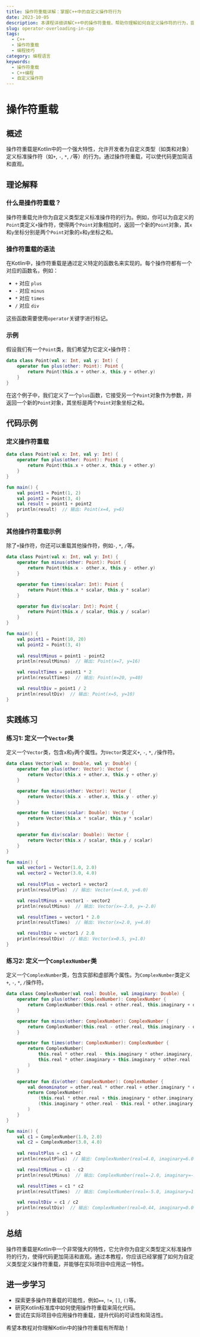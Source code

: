 ```yaml
---
title: 操作符重载详解：掌握C++中的自定义操作符行为
date: 2023-10-05
description: 本课程详细讲解C++中的操作符重载，帮助你理解如何自定义操作符的行为，提升代码的可读性和灵活性。
slug: operator-overloading-in-cpp
tags:
  - C++
  - 操作符重载
  - 编程技巧
category: 编程语言
keywords:
  - 操作符重载
  - C++编程
  - 自定义操作符
---
```


# 操作符重载

## 概述

操作符重载是Kotlin中的一个强大特性，允许开发者为自定义类型（如类和对象）定义标准操作符（如`+`, `-`, `*`, `/`等）的行为。通过操作符重载，可以使代码更加简洁和直观。

## 理论解释

### 什么是操作符重载？

操作符重载允许你为自定义类型定义标准操作符的行为。例如，你可以为自定义的`Point`类定义`+`操作符，使得两个`Point`对象相加时，返回一个新的`Point`对象，其`x`和`y`坐标分别是两个`Point`对象的`x`和`y`坐标之和。

### 操作符重载的语法

在Kotlin中，操作符重载是通过定义特定的函数名来实现的。每个操作符都有一个对应的函数名，例如：

- `+` 对应 `plus`
- `-` 对应 `minus`
- `*` 对应 `times`
- `/` 对应 `div`

这些函数需要使用`operator`关键字进行标记。

### 示例

假设我们有一个`Point`类，我们希望为它定义`+`操作符：

```kotlin
data class Point(val x: Int, val y: Int) {
    operator fun plus(other: Point): Point {
        return Point(this.x + other.x, this.y + other.y)
    }
}
```

在这个例子中，我们定义了一个`plus`函数，它接受另一个`Point`对象作为参数，并返回一个新的`Point`对象，其坐标是两个`Point`对象坐标之和。

## 代码示例

### 定义操作符重载

```kotlin
data class Point(val x: Int, val y: Int) {
    operator fun plus(other: Point): Point {
        return Point(this.x + other.x, this.y + other.y)
    }
}

fun main() {
    val point1 = Point(1, 2)
    val point2 = Point(3, 4)
    val result = point1 + point2
    println(result)  // 输出: Point(x=4, y=6)
}
```

### 其他操作符重载示例

除了`+`操作符，你还可以重载其他操作符，例如`-`, `*`, `/`等。

```kotlin
data class Point(val x: Int, val y: Int) {
    operator fun minus(other: Point): Point {
        return Point(this.x - other.x, this.y - other.y)
    }

    operator fun times(scalar: Int): Point {
        return Point(this.x * scalar, this.y * scalar)
    }

    operator fun div(scalar: Int): Point {
        return Point(this.x / scalar, this.y / scalar)
    }
}

fun main() {
    val point1 = Point(10, 20)
    val point2 = Point(3, 4)
    
    val resultMinus = point1 - point2
    println(resultMinus)  // 输出: Point(x=7, y=16)

    val resultTimes = point1 * 2
    println(resultTimes)  // 输出: Point(x=20, y=40)

    val resultDiv = point1 / 2
    println(resultDiv)  // 输出: Point(x=5, y=10)
}
```

## 实践练习

### 练习1: 定义一个`Vector`类

定义一个`Vector`类，包含`x`和`y`两个属性。为`Vector`类定义`+`, `-`, `*`, `/`操作符。

```kotlin
data class Vector(val x: Double, val y: Double) {
    operator fun plus(other: Vector): Vector {
        return Vector(this.x + other.x, this.y + other.y)
    }

    operator fun minus(other: Vector): Vector {
        return Vector(this.x - other.x, this.y - other.y)
    }

    operator fun times(scalar: Double): Vector {
        return Vector(this.x * scalar, this.y * scalar)
    }

    operator fun div(scalar: Double): Vector {
        return Vector(this.x / scalar, this.y / scalar)
    }
}

fun main() {
    val vector1 = Vector(1.0, 2.0)
    val vector2 = Vector(3.0, 4.0)
    
    val resultPlus = vector1 + vector2
    println(resultPlus)  // 输出: Vector(x=4.0, y=6.0)

    val resultMinus = vector1 - vector2
    println(resultMinus)  // 输出: Vector(x=-2.0, y=-2.0)

    val resultTimes = vector1 * 2.0
    println(resultTimes)  // 输出: Vector(x=2.0, y=4.0)

    val resultDiv = vector1 / 2.0
    println(resultDiv)  // 输出: Vector(x=0.5, y=1.0)
}
```

### 练习2: 定义一个`ComplexNumber`类

定义一个`ComplexNumber`类，包含实部和虚部两个属性。为`ComplexNumber`类定义`+`, `-`, `*`, `/`操作符。

```kotlin
data class ComplexNumber(val real: Double, val imaginary: Double) {
    operator fun plus(other: ComplexNumber): ComplexNumber {
        return ComplexNumber(this.real + other.real, this.imaginary + other.imaginary)
    }

    operator fun minus(other: ComplexNumber): ComplexNumber {
        return ComplexNumber(this.real - other.real, this.imaginary - other.imaginary)
    }

    operator fun times(other: ComplexNumber): ComplexNumber {
        return ComplexNumber(
            this.real * other.real - this.imaginary * other.imaginary,
            this.real * other.imaginary + this.imaginary * other.real
        )
    }

    operator fun div(other: ComplexNumber): ComplexNumber {
        val denominator = other.real * other.real + other.imaginary * other.imaginary
        return ComplexNumber(
            (this.real * other.real + this.imaginary * other.imaginary) / denominator,
            (this.imaginary * other.real - this.real * other.imaginary) / denominator
        )
    }
}

fun main() {
    val c1 = ComplexNumber(1.0, 2.0)
    val c2 = ComplexNumber(3.0, 4.0)
    
    val resultPlus = c1 + c2
    println(resultPlus)  // 输出: ComplexNumber(real=4.0, imaginary=6.0)

    val resultMinus = c1 - c2
    println(resultMinus)  // 输出: ComplexNumber(real=-2.0, imaginary=-2.0)

    val resultTimes = c1 * c2
    println(resultTimes)  // 输出: ComplexNumber(real=-5.0, imaginary=10.0)

    val resultDiv = c1 / c2
    println(resultDiv)  // 输出: ComplexNumber(real=0.44, imaginary=0.08)
}
```

## 总结

操作符重载是Kotlin中一个非常强大的特性，它允许你为自定义类型定义标准操作符的行为，使得代码更加简洁和直观。通过本教程，你应该已经掌握了如何为自定义类型定义操作符重载，并能够在实际项目中应用这一特性。

## 进一步学习

- 探索更多操作符重载的可能性，例如`==`, `!=`, `[]`, `()`等。
- 研究Kotlin标准库中如何使用操作符重载来简化代码。
- 尝试在实际项目中应用操作符重载，提升代码的可读性和简洁性。

希望本教程对你理解Kotlin中的操作符重载有所帮助！